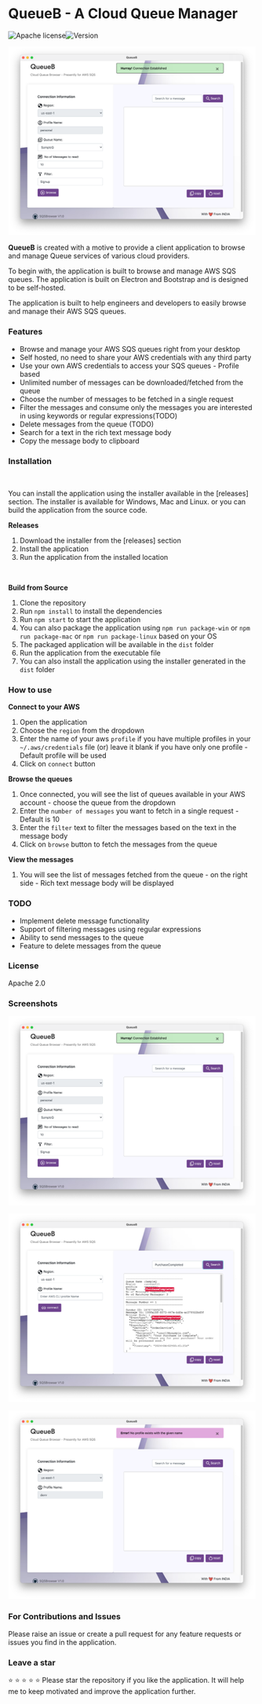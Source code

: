 # QueueB - A Cloud Queue Manager
![Apache license](https://img.shields.io/badge/License-Apache%202.0-greeb.svg)![Version](https://img.shields.io/badge/version-1.0.0-blue)


[![Watch the Demo](assets/QueueB-Connection-Established.png)](https://youtu.be/u3mICrNuKlA)


**QueueB** is created with a motive to provide a client application to browse and manage Queue services of various cloud providers. 

To begin with, the application is built to browse and manage AWS SQS queues. The application is built on Electron and Bootstrap and is designed to be self-hosted. 

The application is built to help engineers and developers to easily browse and manage their AWS SQS queues.


### Features

- Browse and manage your AWS SQS queues right from your desktop
- Self hosted, no need to share your AWS credentials with any third party
- Use your own AWS credentials to access your SQS queues - Profile based
- Unlimited number of messages can be downloaded/fetched from the queue
- Choose the number of messages to be fetched in a single request
- Filter the messages and consume only the messages you are interested in using keywords or regular expressions(TODO)
- Delete messages from the queue (TODO)
- Search for a text in the rich text message body
- Copy the message body to clipboard


### Installation
&nbsp;

You can install the application using the installer available in the [releases] section. The installer is available for Windows, Mac and Linux.  or you can build the application from the source code.

**Releases**
1. Download the installer from the [releases] section
2. Install the application
3. Run the application from the installed location

&nbsp;

**Build from Source**
1. Clone the repository
2. Run `npm install` to install the dependencies
3. Run `npm start` to start the application
4. You can also package the application using `npm run package-win` or `npm run package-mac` or `npm run package-linux` based on your OS
5. The packaged application will be available in the `dist` folder
6. Run the application from the executable file
7. You can also install the application using the installer generated in the `dist` folder


### How to use

**Connect to your AWS**

1. Open the application
2. Choose the `region` from the dropdown
3. Enter the name of your aws `profile` if you have multiple profiles in your `~/.aws/credentials` file (or) leave it blank if you have only one profile - Default profile will be used
4. Click on `connect` button

**Browse the queues**

1. Once connected, you will see the list of queues available in your AWS account - choose the queue from the dropdown
2. Enter the `number of messages` you want to fetch in a single request - Default is 10
3. Enter the `filter` text to filter the messages based on the text in the message body
4. Click on `browse` button to fetch the messages from the queue
   
**View the messages**
1. You will see the list of messages fetched from the queue - on the right side - Rich text message body will be displayed


### TODO

- Implement delete message functionality
- Support of filtering messages using regular expressions
- Ability to send messages to the queue
- Feature to delete messages from the queue

### License
Apache 2.0

### Screenshots

![QueueB](assets/QueueB-Connection-Established.png)

![QueueB](assets/QueueB-Search.png)

![QueueB](assets/QueueB-Error.png)


### For Contributions and Issues
Please raise an issue or create a pull request for any feature requests or issues you find in the application. 

### Leave a star
:star: :star: :star: :star: :star:
Please star the repository if you like the application. It will help me to keep motivated and improve the application further.